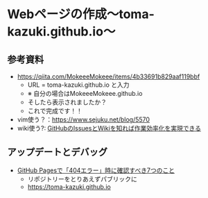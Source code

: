 # Webページの作成〜toma-kazuki.github.io〜
## 参考資料
* https://qiita.com/MokeeeMokeee/items/4b33691b829aaf119bbf
  * URL = toma-kazuki.github.io と入力
  * ※ 自分の場合はMokeeeMokeee.github.io
  * そしたら表示されましたか？
  * これで完成です！！
* vim使う？：https://www.sejuku.net/blog/5570
* wiki使う?: [GitHubのIssuesとWikiを知れば作業効率化を実現できる](https://enlyt.co.jp/blog/github_issues-wiki/#Wiki%E3%83%9A%E3%83%BC%E3%82%B8%E3%82%92%E8%BF%BD%E5%8A%A0)

## アップデートとデバッグ
* [GitHub Pagesで「404エラー」時に確認すべき7つのこと](https://qiita.com/yuta_sawamura/items/6b05c2173a48e13a1373)
  * リポジトリーをとりあえずパブリックに
  * https://toma-kazuki.github.io
